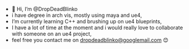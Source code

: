 - 👋 Hi, I’m @DropDeadBlinko
- i have degree in arch vis, mostly using maya and ue4, 
- I’m currently learning C++ and brushing up on ue4 blueprints,
- I have a lot of time at the moment and i would really love to collaborate with someone on an ue4 project,
- feel free you contact me on dropdeadblinko@googlemail.com 😊
